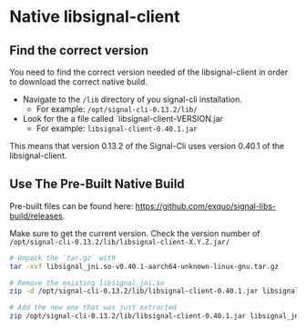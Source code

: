 # Native libsignal-client

## Find the correct version

You need to find the correct version needed of the libsignal-client in order to download the correct native build.

- Navigate to the `/lib` directory of you signal-cli installation. 
  - For example: `/opt/signal-cli-0.13.2/lib/`
- Look for the a file called `libsignal-client-VERSION.jar
  - For example: `libsignal-client-0.40.1.jar`

This means that version 0.13.2 of the Signal-Cli uses version 0.40.1 of the libsignal-client.

## Use The Pre-Built Native Build

Pre-built files can be found here: https://github.com/exquo/signal-libs-build/releases. 

Make sure to get the current version. Check the version number of `/opt/signal-cli-0.13.2/lib/libsignal-client-X.Y.Z.jar/`

```bash
# Unpack the `tar.gz` with
tar -xvf libsignal_jni.so-v0.40.1-aarch64-unknown-linux-gnu.tar.gz

# Remove the existing libsignal_jni.so
zip -d /opt/signal-cli-0.13.2/lib/libsignal-client-0.40.1.jar libsignal_jni.so

# Add the new one that was just extracted
zip /opt/signal-cli-0.13.2/lib/libsignal-client-0.40.1.jar libsignal_jni.so
```